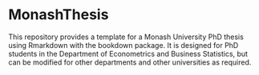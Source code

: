 MonashThesis
===============

This repository provides a template for a Monash University PhD thesis using Rmarkdown with the bookdown package. It is designed for PhD students in the Department of Econometrics and Business Statistics, but can be modified for other departments and other universities as required.
